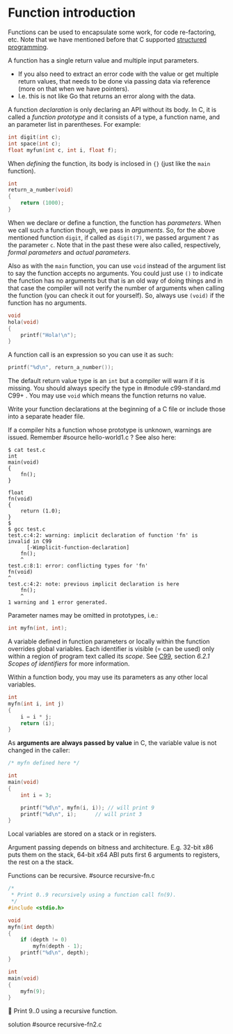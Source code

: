 # Function introduction

Functions can be used to encapsulate some work, for code re-factoring, etc.
Note that we have mentioned before that C supported [structured
programming](https://en.wikipedia.org/wiki/Structured_programming).

A function has a single return value and multiple input parameters.

- If you also need to extract an error code with the value or get multiple
  return values, that needs to be done via passing data via reference (more on
  that when we have pointers).
- I.e. this is not like Go that returns an error along with the data.

A function *declaration* is only declaring an API without its body.  In C, it
is called a *function prototype* and it consists of a type, a function name, and
an parameter list in parentheses.  For example:

```C
int digit(int c);
int space(int c);
float myfun(int c, int i, float f);
```

When *defining* the function, its body is inclosed in `{}` (just like the `main`
function).

```C
int
return_a_number(void)
{
	return (1000);
}
```

When we declare or define a function, the function has *parameters*.  When we
call such a function though, we pass in *arguments*.  So, for the above
mentioned function `digit`, if called as `digit(7)`, we passed argument `7` as
the parameter `c`.  Note that in the past these were also called, respectively,
*formal parameters* and *actual parameters*.

Also as with the `main` function, you can use `void` instead of the argument
list to say the function accepts no arguments.  You could just use `()` to
indicate the function has no arguments but that is an old way of doing things
and in that case the compiler will not verify the number of arguments when
calling the function (you can check it out for yourself).  So, always use
`(void)` if the function has no arguments.

```C
void
hola(void)
{
	printf("Hola!\n");
}
```

A function call is an expression so you can use it as such:

```C
printf("%d\n", return_a_number());
```

The default return value type is an `int` but a compiler will warn if it is
missing.  You should always specify the type in
#module c99-standard.md C99+
. You may use `void` which means the function returns no value.

Write your function declarations at the beginning of a C file or include those
into a separate header file.

If a compiler hits a function whose prototype is unknown, warnings are issued.
Remember #source hello-world1.c
? See also here:

```
$ cat test.c
int
main(void)
{
	fn();
}

float
fn(void)
{
	return (1.0);
}
$
$ gcc test.c
test.c:4:2: warning: implicit declaration of function 'fn' is
invalid in C99
      [-Wimplicit-function-declaration]
	fn();
	^
test.c:8:1: error: conflicting types for 'fn'
fn(void)
^
test.c:4:2: note: previous implicit declaration is here
	fn();
	^
1 warning and 1 error generated.
```

Parameter names may be omitted in prototypes, i.e.:

```C
int myfn(int, int);
```

A variable defined in function parameters or locally within the function
overrides global variables.  Each identifier is visible (= can be used) only
within a region of program text called its *scope*.  See
[C99](/modules/c99-standard.md), section *6.2.1 Scopes of identifiers* for more
information.

Within a function body, you may use its parameters as any other local variables.

```C
int
myfn(int i, int j)
{
	i = i * j;
	return (i);
}
```

As **arguments are always passed by value** in C, the variable value is not
changed in the caller:

```C
/* myfn defined here */

int
main(void)
{
	int i = 3;

	printf("%d\n", myfn(i, i));	// will print 9
	printf("%d\n", i);		// will print 3
}
```

Local variables are stored on a stack or in registers.

Argument passing depends on bitness and architecture. E.g. 32-bit x86 puts them
on the stack, 64-bit x64 ABI puts first 6 arguments to registers, the rest on a
the stack.

Functions can be recursive. #source recursive-fn.c

```C
/*
 * Print 0..9 recursively using a function call fn(9).
 */
#include <stdio.h>

void
myfn(int depth)
{
	if (depth != 0)
		myfn(depth - 1);
	printf("%d\n", depth);
}

int
main(void)
{
	myfn(9);
}

```

:wrench: Print 9..0 using a recursive function.

solution #source recursive-fn2.c
